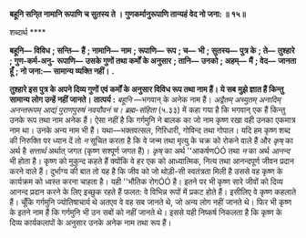 **बहूनि सनि्त नामानि रूपाणि च सुतस्य ते ।** **गुणकर्मानुरूपाणि तान्यहं वेद नो जना: ॥ १५॥** 

शब्दार्थ **** 

**बहूनि—** **विविध** **; सन्ति—** **हैं** **; नामानि—** **नाम** **; रूपाणि—** **रूप** **; च—** **भी** **; सुतस्य—** **पुत्र के** **; ते—** **तुश्हारे** **; गुण-कर्म-अनु-** **रूपाणि—** **उसके गुणों तथा कर्मों के अनुसार** **; तानि—** **उनको** **; अहम्—** **मैं** **; वेद—** **जानता हूँ** **; नो जना:—** **सामान्य व्यक्ति नहीं।** **.** 

**तुश्हारे इस पुत्र के अपने दिव्य गुणों एवं कर्मों के अनुसार विविध रूप तथा नाम हैं। ये सब** **मुझे ज्ञात हैं किन्तु सामान्य लोग उन्हें नहीं जानते।** **तात्पर्य :** *बहूनि* —भगवान् के अनेक नाम हैं। *अद्वैतम् अच्युतम् अनादिम् अनन्तरूपम् आद्यं* *पुराणपुरुषं नवयौवनं च।*  *ब्रह्म-संहिता* (५.३३) में कहा गया है कि भगवान् एक हैं किन्तु उनके रूप तथा नाम अनेक हैं। ऐसा नहीं है कि गर्गमुनि ने बालक का जो नाम कृष्ण रखा वही उनका एकमात्र नाम था। उनके अन्य नाम भी हैं। यथा—भक्तवत्सल, गिरिधारी, गोविन्द तथा गोपाल। यदि हम कृष्ण शब्द की निरुक्ति पर ध्यान दें तो *न* सूचित करता है कि वे जन्म तथा मृत्यु के चक्र को रोकने वाले हैं और *कृष्* का अर्थ है *सत्तार्थ* अर्थात् जगत (कृष्ण सश्पूर्ण जगत हैं)। *कृष्* का अर्थ ''आकर्षणÓÓ तथा *न* का अर्थ *आनन्द* भी होता है। कृष्ण को मुकुन्द कहते हैं क्योंकि वे हर एक को आध्यात्मिक, नित्य तथा आनन्दपूर्ण जीवन प्रदान करने वाले हैं। दुर्भाग्य की बात तो यह है कि जीव को जो थोड़ी-सी स्वतंत्रता मिली है उससे वह कृष्ण के कार्यक्रम को ध्वस्त करना चाहता है। यही ''भौतिक रोगÓÓ है। इतने पर भी कृष्ण सारे जीवों को दिव्य आनन्द प्रदान करने के लिए इच्छुक रहते हैं फलत: वे विभिन्न रूपों में प्रकट होते हैं। इसीलिए वे कृष्ण कहलाते हैं। चूँकि गर्गमुनि ज्योतिषाचार्य थे अतएव वे वह सब जानते थे, जो अन्य लोग नहीं जानते थे। फिर भी कृष्ण के इतने नाम हैं कि गर्गमुनि भी उन सबों को नहीं जानते थे। इससे यही निष्कर्ष निकलता है कि कृष्ण के दिव्य कार्यकलापों के अनुसार उनके अनेक नाम तथा रूप हैं।  